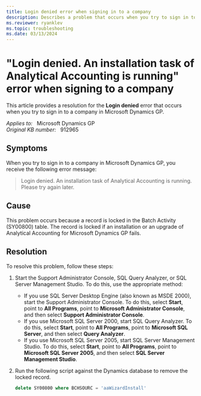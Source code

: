 ```yaml
---
title: Login denied error when signing in to a company
description: Describes a problem that occurs when you try to sign in to a company in Microsoft Dynamics GP. Provides a resolution.
ms.reviewer: ryanklev
ms.topic: troubleshooting
ms.date: 03/13/2024
---
```

# "Login denied. An installation task of Analytical Accounting is running" error when signing to a company

This article provides a resolution for the **Login denied** error that occurs when you try to sign in to a company in Microsoft Dynamics GP.

_Applies to:_ &nbsp; Microsoft Dynamics GP  
_Original KB number:_ &nbsp; 912965

## Symptoms

When you try to sign in to a company in Microsoft Dynamics GP, you receive the following error message:

> Login denied. An installation task of Analytical Accounting is running. Please try again later.

## Cause

This problem occurs because a record is locked in the Batch Activity (SY00800) table. The record is locked if an installation or an upgrade of Analytical Accounting for Microsoft Dynamics GP fails.

## Resolution

To resolve this problem, follow these steps:

1. Start the Support Administrator Console, SQL Query Analyzer, or SQL Server Management Studio. To do this, use the appropriate method:

   - If you use SQL Server Desktop Engine (also known as MSDE 2000), start the Support Administrator Console. To do this, select **Start**, point to **All Programs**, point to **Microsoft Administrator Console**, and then select **Support Administrator Console**.
   - If you use Microsoft SQL Server 2000, start SQL Query Analyzer. To do this, select **Start**, point to **All Programs**, point to **Microsoft SQL Server**, and then select **Query Analyzer**.
   - If you use Microsoft SQL Server 2005, start SQL Server Management Studio. To do this, select **Start**, point to **All Programs**, point to **Microsoft SQL Server 2005**, and then select **SQL Server Management Studio**.

2. Run the following script against the Dynamics database to remove the locked record.

    ```sql
    delete SY00800 where BCHSOURC = 'aaWizardInstall'
    ```
